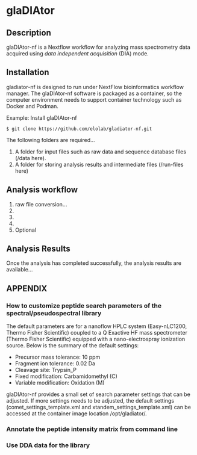 # glaDIAtor


## Description

glaDIAtor-nf is a Nextflow workflow for analyzing mass spectrometry data acquired using *data independent acquisition* (DIA) mode.

## Installation

gladiator-nf is designed to run under NextFlow bioinformatics workflow manager. The glaDIAtor-nf software is packaged as a container, so the computer environment needs to support container technology such as Docker and Podman.

Example: Install glaDIAtor-nf
```
$ git clone https://github.com/elolab/gladiator-nf.git
```

The following folders are required...
1) A folder for input files such as raw data and sequence database files (/data here).
2) A folder for storing analysis results and intermediate files (/run-files here)

## Analysis workflow

1. raw file conversion... 
2. 
3. 
4. 
5. Optional

## Analysis Results
Once the analysis has completed successfully, the analysis results are available... 

## APPENDIX

### How to customize peptide search parameters of the spectral/pseudospectral library

The default parameters are for a nanoflow HPLC system (Easy-nLC1200, Thermo Fisher Scientific) coupled to a Q Exactive HF mass spectrometer (Thermo Fisher Scientific) equipped with a nano-electrospray ionization source. Below is the summary of the default settings:

* Precursor mass tolerance: 10 ppm
* Fragment ion tolerance: 0.02 Da
* Cleavage site: Trypsin_P
* Fixed modification: Carbamidomethyl (C)
* Variable modification: Oxidation (M)

glaDIAtor-nf provides a small set of search parameter settings that can be adjusted. If more settings needs to be adjusted, the default settings (comet_settings_template.xml and xtandem_settings_template.xml) can be accessed at the container image location /opt/gladiator/. 

### Annotate the peptide intensity matrix from command line


### Use DDA data for the library




